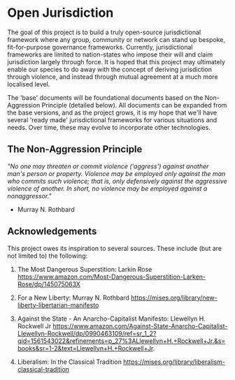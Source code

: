 # Open Jurisdiction

The goal of this project is to build a truly open-source jurisdictional framework where any group, community or network can stand up bespoke, fit-for-purpose governance frameworks. Currently, jurisdictional frameworks are limited to nation-states who impose their will and claim jurisdiction largely through force. It is hoped that this project may ultimately enable our species to do away with the concept of deriving jurisdiction through violence, and instead through mutual agreement at a much more localised level.

The 'base' documents will be foundational documents based on the Non-Aggression Principle (detailed below). All documents can be expanded from the base versions, and as the project grows, it is my hope that we'll have several 'ready made' jurisdictional frameworks for various situations and needs. Over time, these may evolve to incorporate other technologies.


## The Non-Aggression Principle

*"No one may threaten or commit violence ('aggress') against another man's person or property. Violence may be employed only against the man who commits such violence; that is, only defensively against the aggressive violence of another. In short, no violence may be employed against a nonaggressor."*

- Murray N. Rothbard

## Acknowledgements

This project owes its inspiration to several sources. These include (but are not limited to) the following:

1. The Most Dangerous Superstition: Larkin Rose
https://www.amazon.com/Most-Dangerous-Superstition-Larken-Rose/dp/145075063X

2. For a New Liberty: Murray N. Rothbard
https://mises.org/library/new-liberty-libertarian-manifesto

3. Against the State - An Anarcho-Capitalist Manifesto: Llewellyn H. Rockwell Jr
https://www.amazon.com/Against-State-Anarcho-Capitalist-Llewellyn-Rockwell/dp/0990463109/ref=sr_1_2?qid=1561543022&refinements=p_27%3ALlewellyn+H.+Rockwell+Jr.&s=books&sr=1-2&text=Llewellyn+H.+Rockwell+Jr.

4. Liberalism: In the Classical Tradition
https://mises.org/library/liberalism-classical-tradition

